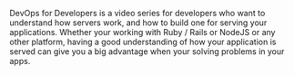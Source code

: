 DevOps for Developers is a video series for developers who want to understand how servers work, and how to build one for serving your applications. Whether your working with Ruby / Rails or NodeJS or any other platform, having a good understanding of how your application is served can give you a big advantage when your solving problems in your apps.